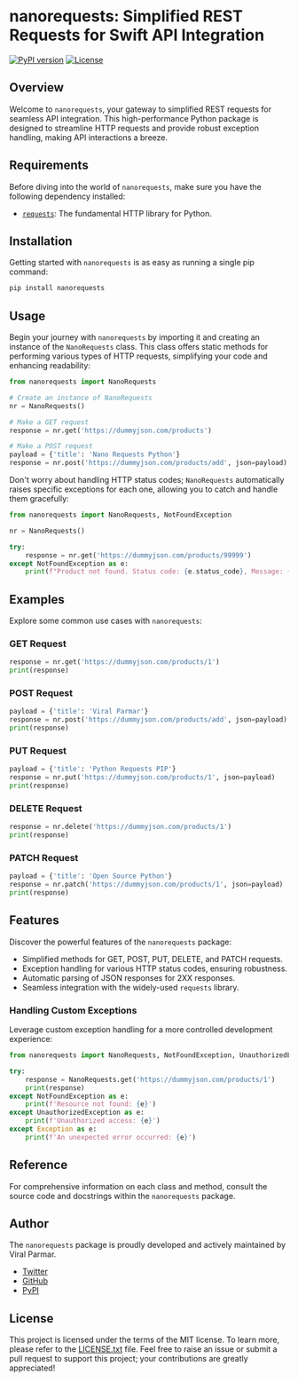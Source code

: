 # nanorequests: Simplified REST Requests for Swift API Integration

[![PyPI version](https://badge.fury.io/py/nanorequests.svg)](https://badge.fury.io/py/nanorequests)
[![License](https://img.shields.io/badge/License-MIT-blue.svg)](https://opensource.org/licenses/MIT)

## Overview

Welcome to `nanorequests`, your gateway to simplified REST requests for seamless API integration. This high-performance Python package is designed to streamline HTTP requests and provide robust exception handling, making API interactions a breeze.

## Requirements

Before diving into the world of `nanorequests`, make sure you have the following dependency installed:

- [`requests`](https://requests.readthedocs.io/en/master/): The fundamental HTTP library for Python.

## Installation

Getting started with `nanorequests` is as easy as running a single pip command:

```bash
pip install nanorequests
```

## Usage

Begin your journey with `nanorequests` by importing it and creating an instance of the `NanoRequests` class. This class offers static methods for performing various types of HTTP requests, simplifying your code and enhancing readability:

```python
from nanorequests import NanoRequests

# Create an instance of NanoRequests
nr = NanoRequests()

# Make a GET request
response = nr.get('https://dummyjson.com/products')

# Make a POST request
payload = {'title': 'Nano Requests Python'}
response = nr.post('https://dummyjson.com/products/add', json=payload)
```

Don't worry about handling HTTP status codes; `NanoRequests` automatically raises specific exceptions for each one, allowing you to catch and handle them gracefully:

```python
from nanorequests import NanoRequests, NotFoundException

nr = NanoRequests()

try:
    response = nr.get('https://dummyjson.com/products/99999')
except NotFoundException as e:
    print(f"Product not found. Status code: {e.status_code}, Message: {e.message}")
```

## Examples

Explore some common use cases with `nanorequests`:

### GET Request

```python
response = nr.get('https://dummyjson.com/products/1')
print(response)
```

### POST Request

```python
payload = {'title': 'Viral Parmar'}
response = nr.post('https://dummyjson.com/products/add', json=payload)
print(response)
```

### PUT Request

```python
payload = {'title': 'Python Requests PIP'}
response = nr.put('https://dummyjson.com/products/1', json=payload)
print(response)
```

### DELETE Request

```python
response = nr.delete('https://dummyjson.com/products/1')
print(response)
```

### PATCH Request

```python
payload = {'title': 'Open Source Python'}
response = nr.patch('https://dummyjson.com/products/1', json=payload)
print(response)
```

## Features

Discover the powerful features of the `nanorequests` package:

- Simplified methods for GET, POST, PUT, DELETE, and PATCH requests.
- Exception handling for various HTTP status codes, ensuring robustness.
- Automatic parsing of JSON responses for 2XX responses.
- Seamless integration with the widely-used `requests` library.

### Handling Custom Exceptions

Leverage custom exception handling for a more controlled development experience:

```python
from nanorequests import NanoRequests, NotFoundException, UnauthorizedException

try:
    response = NanoRequests.get('https://dummyjson.com/products/1')
    print(response)
except NotFoundException as e:
    print(f'Resource not found: {e}')
except UnauthorizedException as e:
    print(f'Unauthorized access: {e}')
except Exception as e:
    print(f'An unexpected error occurred: {e}')
```

## Reference

For comprehensive information on each class and method, consult the source code and docstrings within the `nanorequests` package.

## Author

The `nanorequests` package is proudly developed and actively maintained by Viral Parmar.

- [Twitter](https://twitter.com/viralparmarme)
- [GitHub](https://github.com/viralparmarme)
- [PyPI](https://pypi.org/user/viralparmar)

## License

This project is licensed under the terms of the MIT license. To learn more, please refer to the [LICENSE.txt](https://github.com/viralparmarme/nanorequests/blob/main/LICENSE.txt) file. Feel free to raise an issue or submit a pull request to support this project; your contributions are greatly appreciated!

